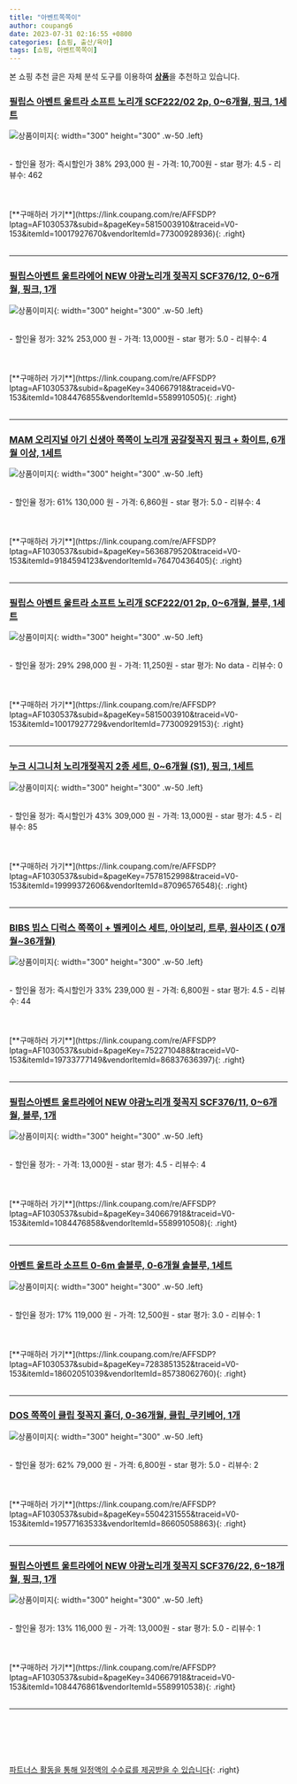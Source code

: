 ```yaml
---
title: "아벤트쪽쪽이"
author: coupang6
date: 2023-07-31 02:16:55 +0800
categories: [쇼핑, 출산/육아]
tags: [쇼핑, 아벤트쪽쪽이]
---
```


본 쇼핑 추천 글은 자체 분석 도구를 이용하여 [**상품**](https://link.coupang.com/a/bao1ui)을 추천하고 있습니다.

### [필립스 아벤트 울트라 소프트 노리개 SCF222/02 2p, 0~6개월, 핑크, 1세트](https://link.coupang.com/re/AFFSDP?lptag=AF1030537&subid=&pageKey=5815003910&traceid=V0-153&itemId=10017927670&vendorItemId=77300928936)

![상품이미지](https://thumbnail9.coupangcdn.com/thumbnails/remote/230x230ex/image/retail/images/2984528657886579-c6ddd1bc-b94f-46ca-83db-b46978783d5d.jpg){: width="300" height="300" .w-50 .left}


<br>
- 할인율 정가: 즉시할인가 38%  293,000   원
- 가격: 10,700원
- star 평가: 4.5
- 리뷰수: 462
<br>
<br>
<br>
<br>
[**구매하러 가기**](https://link.coupang.com/re/AFFSDP?lptag=AF1030537&subid=&pageKey=5815003910&traceid=V0-153&itemId=10017927670&vendorItemId=77300928936){: .right}
<br>
<br>

---

### [필립스아벤트 울트라에어 NEW 야광노리개 젖꼭지 SCF376/12, 0~6개월, 핑크, 1개](https://link.coupang.com/re/AFFSDP?lptag=AF1030537&subid=&pageKey=340667918&traceid=V0-153&itemId=1084476855&vendorItemId=5589910505)

![상품이미지](https://thumbnail6.coupangcdn.com/thumbnails/remote/230x230ex/image/retail/images/2605236831190944-e379e03a-4170-49c8-8e2c-87b0434a570c.jpg){: width="300" height="300" .w-50 .left}


<br>
- 할인율 정가: 32%  253,000   원
- 가격: 13,000원
- star 평가: 5.0
- 리뷰수: 4
<br>
<br>
<br>
<br>
[**구매하러 가기**](https://link.coupang.com/re/AFFSDP?lptag=AF1030537&subid=&pageKey=340667918&traceid=V0-153&itemId=1084476855&vendorItemId=5589910505){: .right}
<br>
<br>

---

### [MAM 오리지널 아기 신생아 쪽쪽이 노리개 공갈젖꼭지 핑크 + 화이트, 6개월 이상, 1세트](https://link.coupang.com/re/AFFSDP?lptag=AF1030537&subid=&pageKey=5636879520&traceid=V0-153&itemId=9184594123&vendorItemId=76470436405)

![상품이미지](https://thumbnail10.coupangcdn.com/thumbnails/remote/230x230ex/image/retail/images/13622269606591009-2ad82ef2-f5b0-4757-9dc9-815769e963ea.jpg){: width="300" height="300" .w-50 .left}


<br>
- 할인율 정가: 61%  130,000   원
- 가격: 6,860원
- star 평가: 5.0
- 리뷰수: 4
<br>
<br>
<br>
<br>
[**구매하러 가기**](https://link.coupang.com/re/AFFSDP?lptag=AF1030537&subid=&pageKey=5636879520&traceid=V0-153&itemId=9184594123&vendorItemId=76470436405){: .right}
<br>
<br>

---

### [필립스 아벤트 울트라 소프트 노리개 SCF222/01 2p, 0~6개월, 블루, 1세트](https://link.coupang.com/re/AFFSDP?lptag=AF1030537&subid=&pageKey=5815003910&traceid=V0-153&itemId=10017927729&vendorItemId=77300929153)

![상품이미지](https://thumbnail7.coupangcdn.com/thumbnails/remote/230x230ex/image/rs_quotation_api/0lquzzss/5da0693d37674288b1bc80e7f0e6e7b5.jpg){: width="300" height="300" .w-50 .left}


<br>
- 할인율 정가: 29%  298,000   원
- 가격: 11,250원
- star 평가: No data
- 리뷰수: 0
<br>
<br>
<br>
<br>
[**구매하러 가기**](https://link.coupang.com/re/AFFSDP?lptag=AF1030537&subid=&pageKey=5815003910&traceid=V0-153&itemId=10017927729&vendorItemId=77300929153){: .right}
<br>
<br>

---

### [누크 시그니처 노리개젖꼭지 2종 세트, 0~6개월 (S1), 핑크, 1세트](https://link.coupang.com/re/AFFSDP?lptag=AF1030537&subid=&pageKey=7578152998&traceid=V0-153&itemId=19999372606&vendorItemId=87096576548)

![상품이미지](https://thumbnail9.coupangcdn.com/thumbnails/remote/230x230ex/image/retail/images/2023/09/06/9/3/5e675d86-acd8-4e18-9faa-a6759aa7e4ce.jpg){: width="300" height="300" .w-50 .left}


<br>
- 할인율 정가: 즉시할인가 43%  309,000   원
- 가격: 13,000원
- star 평가: 4.5
- 리뷰수: 85
<br>
<br>
<br>
<br>
[**구매하러 가기**](https://link.coupang.com/re/AFFSDP?lptag=AF1030537&subid=&pageKey=7578152998&traceid=V0-153&itemId=19999372606&vendorItemId=87096576548){: .right}
<br>
<br>

---

### [BIBS 빕스 디럭스 쪽쪽이 + 벨케이스 세트, 아이보리, 트루, 원사이즈 ( 0개월~36개월)](https://link.coupang.com/re/AFFSDP?lptag=AF1030537&subid=&pageKey=7522710488&traceid=V0-153&itemId=19733777149&vendorItemId=86837636397)

![상품이미지](https://thumbnail6.coupangcdn.com/thumbnails/remote/230x230ex/image/vendor_inventory/64dd/5264f62080904b327546e9fc0b1044832f583d411990b22de6e8dc80716a.jpg){: width="300" height="300" .w-50 .left}


<br>
- 할인율 정가: 즉시할인가 33%  239,000   원
- 가격: 6,800원
- star 평가: 4.5
- 리뷰수: 44
<br>
<br>
<br>
<br>
[**구매하러 가기**](https://link.coupang.com/re/AFFSDP?lptag=AF1030537&subid=&pageKey=7522710488&traceid=V0-153&itemId=19733777149&vendorItemId=86837636397){: .right}
<br>
<br>

---

### [필립스아벤트 울트라에어 NEW 야광노리개 젖꼭지 SCF376/11, 0~6개월, 블루, 1개](https://link.coupang.com/re/AFFSDP?lptag=AF1030537&subid=&pageKey=340667918&traceid=V0-153&itemId=1084476858&vendorItemId=5589910508)

![상품이미지](https://thumbnail9.coupangcdn.com/thumbnails/remote/230x230ex/image/retail/images/2435215354708814-edc71b9a-bd74-46fa-964a-c8987a428061.jpg){: width="300" height="300" .w-50 .left}


<br>
- 할인율 정가: 
- 가격: 13,000원
- star 평가: 4.5
- 리뷰수: 4
<br>
<br>
<br>
<br>
[**구매하러 가기**](https://link.coupang.com/re/AFFSDP?lptag=AF1030537&subid=&pageKey=340667918&traceid=V0-153&itemId=1084476858&vendorItemId=5589910508){: .right}
<br>
<br>

---

### [아벤트 울트라 소프트 0-6m 솔블루, 0-6개월 솔블루, 1세트](https://link.coupang.com/re/AFFSDP?lptag=AF1030537&subid=&pageKey=7283851352&traceid=V0-153&itemId=18602051039&vendorItemId=85738062760)

![상품이미지](https://thumbnail7.coupangcdn.com/thumbnails/remote/230x230ex/image/vendor_inventory/fe65/4dec3f42f5c2960acdeec098db88238b9c9acd1a6a76c2aa88b5e2bedbdc.jpg){: width="300" height="300" .w-50 .left}


<br>
- 할인율 정가: 17%  119,000   원
- 가격: 12,500원
- star 평가: 3.0
- 리뷰수: 1
<br>
<br>
<br>
<br>
[**구매하러 가기**](https://link.coupang.com/re/AFFSDP?lptag=AF1030537&subid=&pageKey=7283851352&traceid=V0-153&itemId=18602051039&vendorItemId=85738062760){: .right}
<br>
<br>

---

### [DOS 쪽쪽이 클립 젖꼭지 홀더, 0-36개월, 클립_쿠키베어, 1개](https://link.coupang.com/re/AFFSDP?lptag=AF1030537&subid=&pageKey=5504231555&traceid=V0-153&itemId=19577163533&vendorItemId=86605058863)

![상품이미지](https://thumbnail7.coupangcdn.com/thumbnails/remote/230x230ex/image/vendor_inventory/fa98/b3c2ec528bd3f48e1fdda5468ae0632bce6d8f2f546747e14b57a7ff1b68.jpg){: width="300" height="300" .w-50 .left}


<br>
- 할인율 정가: 62%  79,000   원
- 가격: 6,800원
- star 평가: 5.0
- 리뷰수: 2
<br>
<br>
<br>
<br>
[**구매하러 가기**](https://link.coupang.com/re/AFFSDP?lptag=AF1030537&subid=&pageKey=5504231555&traceid=V0-153&itemId=19577163533&vendorItemId=86605058863){: .right}
<br>
<br>

---

### [필립스아벤트 울트라에어 NEW 야광노리개 젖꼭지 SCF376/22, 6~18개월, 핑크, 1개](https://link.coupang.com/re/AFFSDP?lptag=AF1030537&subid=&pageKey=340667918&traceid=V0-153&itemId=1084476861&vendorItemId=5589910538)

![상품이미지](https://thumbnail9.coupangcdn.com/thumbnails/remote/230x230ex/image/retail/images/2019/11/21/11/7/c0eac6e5-51e8-4976-935b-b887f08dff2c.jpg){: width="300" height="300" .w-50 .left}


<br>
- 할인율 정가: 13%  116,000   원
- 가격: 13,000원
- star 평가: 5.0
- 리뷰수: 1
<br>
<br>
<br>
<br>
[**구매하러 가기**](https://link.coupang.com/re/AFFSDP?lptag=AF1030537&subid=&pageKey=340667918&traceid=V0-153&itemId=1084476861&vendorItemId=5589910538){: .right}
<br>
<br>

---
<br><br><br><br><br> [파트너스 활동을 통해 일정액의 수수료를 제공받을 수 있습니다](https://link.coupang.com/a/bao1ui){: .right}